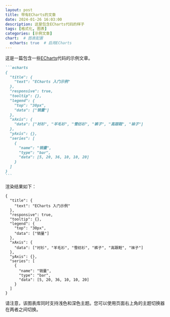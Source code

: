 ```yaml
---
layout: post
title: 带有ECharts的文章
date: 2024-01-26 16:03:00
description: 这是包含ECharts代码的样子
tags: [格式化, 图表]
categories: [示例文章]
chart:  # 图表配置
  echarts: true  # 启用ECharts
---
```


这是一篇包含一些[ECharts](https://echarts.apache.org/)代码的示例文章。

````markdown
```echarts
{
  "title": {
    "text": "ECharts 入门示例"
  },
  "responsive": true,
  "tooltip": {},
  "legend": {
    "top": "30px",
    "data": ["销量"]
  },
  "xAxis": {
    "data": ["衬衫", "羊毛衫", "雪纺衫", "裤子", "高跟鞋", "袜子"]
  },
  "yAxis": {},
  "series": [
    {
      "name": "销量",
      "type": "bar",
      "data": [5, 20, 36, 10, 10, 20]
    }
  ]
}
```
````

渲染结果如下：

```echarts
{
  "title": {
    "text": "ECharts 入门示例"
  },
  "responsive": true,
  "tooltip": {},
  "legend": {
    "top": "30px",
    "data": ["销量"]
  },
  "xAxis": {
    "data": ["衬衫", "羊毛衫", "雪纺衫", "裤子", "高跟鞋", "袜子"]
  },
  "yAxis": {},
  "series": [
    {
      "name": "销量",
      "type": "bar",
      "data": [5, 20, 36, 10, 10, 20]
    }
  ]
}
```

请注意，该图表库同时支持浅色和深色主题。您可以使用页面右上角的主题切换器在两者之间切换。
